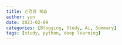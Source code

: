 ```yaml
---
title: 신경망 복습
author: yun
date: 2023-02-09
categories: [Blogging, Study, Ai, Summary]
tags: [study, python, deep learning]
---
```


